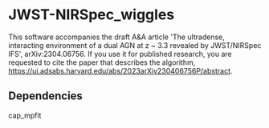 # JWST-NIRSpec_wiggles

This software accompanies the draft A&A article 'The ultradense, interacting environment of a dual AGN at z ~ 3.3 revealed by JWST/NIRSpec IFS', arXiv:2304.06756.
If you use it for published research, you are requested to cite the paper that describes the algorithm, https://ui.adsabs.harvard.edu/abs/2023arXiv230406756P/abstract. 


## Dependencies
cap_mpfit 
